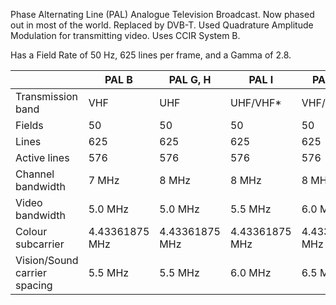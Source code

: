 Phase Alternating Line (PAL) Analogue Television Broadcast. Now phased out in most of the world. Replaced by DVB-T. Used Quadrature Amplitude Modulation for transmitting video. Uses CCIR System B.

Has a Field Rate of 50 Hz, 625 lines per frame, and a Gamma of 2.8.

|                   | PAL B        | PAL G, H      | PAL I        | PAL D/K      | PAL M        | PAL N        |
|-------------------|--------------|---------------|--------------|--------------|--------------|--------------|
| Transmission band | VHF          | UHF           | UHF/VHF*     | VHF/UHF      | VHF/UHF      | VHF/UHF      |
| Fields            | 50           | 50            | 50           | 50           | 60           | 50           |
| Lines             | 625          | 625           | 625          | 625          | 525          | 625          |
| Active lines      | 576          | 576           | 576          | 576          | 480          | 576          |
| Channel bandwidth | 7 MHz        | 8 MHz         | 8 MHz        | 8 MHz        | 6 MHz        | 6 MHz        |
| Video bandwidth   | 5.0 MHz      | 5.0 MHz       | 5.5 MHz      | 6.0 MHz      | 4.2 MHz      | 4.2 MHz      |
| Colour subcarrier | 4.43361875 MHz | 4.43361875 MHz | 4.43361875 MHz | 4.43361875 MHz | 3.575611 MHz | 3.58205625 MHz |
| Vision/Sound carrier spacing | 5.5 MHz  | 5.5 MHz       | 6.0 MHz      | 6.5 MHz      | 4.5 MHz      | 4.5 MHz      |
